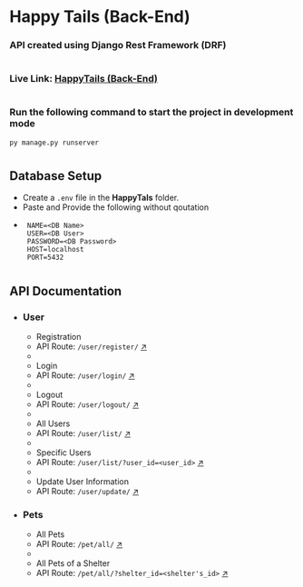 # Happy Tails (Back-End)

### API created using Django Rest Framework (DRF)

#

### Live Link: [HappyTails (Back-End)](https://pet-adoption-platform.onrender.com)

#

### Run the following command to start the project in development mode

`py manage.py runserver `

#

## Database Setup

- Create a `.env` file in the **HappyTals** folder.
- Paste and Provide the following without qoutation
- ```shell
   NAME=<DB Name>
   USER=<DB User>
   PASSWORD=<DB Password>
   HOST=localhost
   PORT=5432
  ```

#

## API Documentation

- ### User
  - Registration
  - API Route: `/user/register/` [↗️](https://pet-adoption-platform.onrender.com/user/register/)
  -
  - Login
  - API Route: `/user/login/` [↗️](https://pet-adoption-platform.onrender.com/user/login/)
  -
  - Logout
  - API Route: `/user/logout/` [↗️](https://pet-adoption-platform.onrender.com/user/logout/)
  -
  - All Users
  - API Route: `/user/list/` [↗️](https://pet-adoption-platform.onrender.com/user/list/)
  -
  - Specific Users
  - API Route: `/user/list/?user_id=<user_id>` [↗️](https://pet-adoption-platform.onrender.com/user/list/?user_id=<user_id>)
  -
  - Update User Information
  - API Route: `/user/update/` [↗️](https://pet-adoption-platform.onrender.com/user/update/)
- ### Pets
  - All Pets
  - API Route: `/pet/all/` [↗️](https://pet-adoption-platform.onrender.com/pet/all/)
  -
  - All Pets of a Shelter
  - API Route: `/pet/all/?shelter_id=<shelter's_id>` [↗️](https://pet-adoption-platform.onrender.com/pet/all/?shelter_id=<shelter's_id>)
